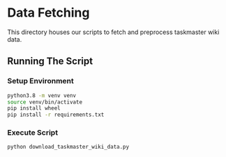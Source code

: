 # Data Fetching

This directory houses our scripts to fetch and preprocess taskmaster wiki data.

## Running The Script


### Setup Environment

```bash
python3.8 -m venv venv
source venv/bin/activate
pip install wheel
pip install -r requirements.txt
```
### Execute Script

```bash
python download_taskmaster_wiki_data.py
```